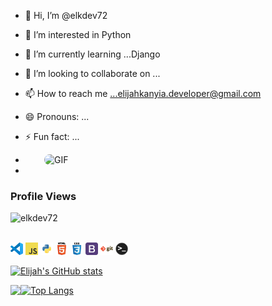 - 👋 Hi, I’m @elkdev72
- 👀 I’m interested in  Python
- 🌱 I’m currently learning ...Django
- 💞️ I’m looking to collaborate on ...
- 📫 How to reach me ...elijahkanyia.developer@gmail.com
- 😄 Pronouns: ...
- ⚡ Fun fact: ...
- <img align="right" width="450px" alt="GIF" style="border-radius: 10px;" src="https://i.pinimg.com/originals/f1/e7/34/f1e734f9cade86fe737a9aa404ad5677.gif" />

- <br>
<h3>Profile Views</h3>
 <p align="left"> <img src="https://profile-counter.glitch.me/elkdev72/count.svg" alt="elkdev72" /> </p>
 
 </br>
<code><img height="20" src="https://raw.githubusercontent.com/github/explore/80688e429a7d4ef2fca1e82350fe8e3517d3494d/topics/visual-studio-code/visual-studio-code.png"></code>
<code><img height="20" src="https://raw.githubusercontent.com/github/explore/80688e429a7d4ef2fca1e82350fe8e3517d3494d/topics/javascript/javascript.png"></code>
<code><img height="20" src="https://raw.githubusercontent.com/github/explore/80688e429a7d4ef2fca1e82350fe8e3517d3494d/topics/python/python.png"></code>
<!-- <code><img height="20" src="https://raw.githubusercontent.com/github/explore/80688e429a7d4ef2fca1e82350fe8e3517d3494d/topics/cpp/cpp.png"></code> -->
<code><img height = "20" src = "https://raw.githubusercontent.com/github/explore/80688e429a7d4ef2fca1e82350fe8e3517d3494d/topics/html/html.png"></code>
<code><img height = "20" src = "https://raw.githubusercontent.com/github/explore/80688e429a7d4ef2fca1e82350fe8e3517d3494d/topics/css/css.png"></code>
<code><img height = "20" src = "https://raw.githubusercontent.com/github/explore/80688e429a7d4ef2fca1e82350fe8e3517d3494d/topics/bootstrap/bootstrap.png"></code>
<!-- <code><img height="20" src="https://raw.githubusercontent.com/github/explore/80688e429a7d4ef2fca1e82350fe8e3517d3494d/topics/firebase/firebase.png"></code> -->
<code><img height="20" src="https://raw.githubusercontent.com/github/explore/80688e429a7d4ef2fca1e82350fe8e3517d3494d/topics/git/git.png"></code>
<code><img height="20" src="https://raw.githubusercontent.com/github/explore/80688e429a7d4ef2fca1e82350fe8e3517d3494d/topics/terminal/terminal.png"></code>




















[![Elijah's GitHub stats](https://github-readme-stats.vercel.app/api?username=elkdev72)](https://github.com/anuraghazra/github-readme-stats)

<p align="left" top="4"><img align="left" src='https://streak-stats.demolab.com/?user=elkdev72'></p>


[![Top Langs](https://github-readme-stats.vercel.app/api/top-langs/?username=elkdev72&hide=java,html,css&theme=radical)](https://github.com/anuraghazra/github-readme-stats)




<!---
elkdev72/elkdev72 is a ✨ special ✨ repository because its `README.md` (this file) appears on your GitHub profile.
You can click the Preview link to take a look at your changes.
--->
